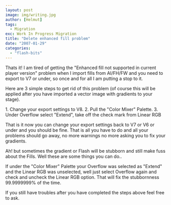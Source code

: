 ```yaml
---
layout: post
image: img/writing.jpg
author: [Helmut]
tags:
  - Migration
exc: Work In Progress Migration
title: "Delete enhanced fill problem"
date: "2007-01-29"
categories: 
  - "flash-bits"
---
```


Thats it! I am tired of getting the "Enhanced fill not supported in current player version" problem when I import fills from AI/FH/FW and you need to export to V7 or under, so once and for all I am putting a stop to it.

Here are 3 simple steps to get rid of this problem (of course this will be applied after you have imported a vector image with gradients to your stage).

1\. Change your export settings to V8. 2. Pull the "Color Mixer" Palette. 3. Under Overflow select "Extend", take off the check mark from Linear RGB

That is it now you can change your export settings back to V7 or V6 or under and you should be fine. That is all you have to do and all your problems should go away, no more warnings no more asking you to fix your gradients.

Ah! but sometimes the gradient or Flash will be stubborn and still make fuss about the Fills. Well these are some things you can do..

If under the "Color Mixer" Palette your Overflow was selected as "Extend" and the Linear RGB was unselected, well just select Overflow again and check and uncheck the Linear RGB option. That will fix the stubbornness 99.9999999% of the time.

If you still have troubles after you have completed the steps above feel free to ask.
